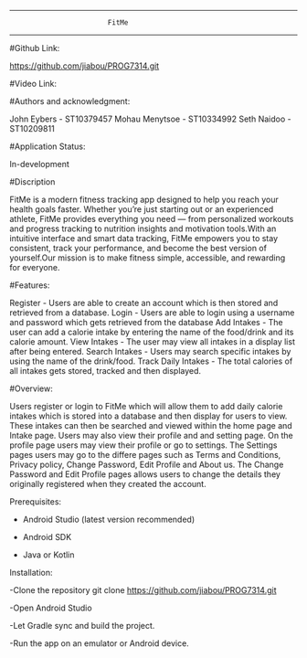 --------------------------------------------------------
		                  	FitMe
--------------------------------------------------------

#Github Link:

 https://github.com/jiabou/PROG7314.git

#Video Link:

 

#Authors and acknowledgment:

 John Eybers 	- ST10379457
 Mohau Menytsoe	- ST10334992
 Seth Naidoo	- ST10209811

#Application Status:

 In-development

#Discription

 FitMe is a modern fitness tracking app designed to help you reach your health
 goals faster. Whether you’re just starting out or an experienced athlete, FitMe 
 provides everything you need — from personalized workouts and progress tracking 
 to nutrition insights and motivation tools.With an intuitive interface and smart
 data tracking, FitMe empowers you to stay consistent, track your performance,
 and become the best version of yourself.Our mission is to make fitness simple, 
 accessible, and rewarding for everyone.

#Features:

 Register - Users are able to create an account which is then stored and retrieved from a database.
 Login - Users are able to login using a username and password which gets retrieved from the database
 Add Intakes - The user can add a calorie intake by entering the name of the food/drink and its calorie amount.
 View Intakes - The user may view all intakes in a display list after being entered.
 Search Intakes - Users may search specific intakes by using the name of the drink/food.
 Track Daily Intakes - The total calories of all intakes gets stored, tracked and then displayed.

#Overview:

 Users register or login to FitMe which will allow them to add daily calorie intakes which is stored into a database
 and then display for users to view. These intakes can then be searched and viewed within the home page and Intake page.
 Users may also view their profile and and setting page. On the profile page users may view their profile or go to settings.
 The Settings pages users may go to the differe pages such as Terms and Conditions, Privacy policy, Change Password, Edit
 Profile and About us. The Change Password and Edit Profile pages allows users to change the details they originally registered
 when they created the account. 

Prerequisites:

- Android Studio (latest version recommended)
  
- Android SDK
  
- Java or Kotlin 

Installation:

 -Clone the repository
   git clone https://github.com/jiabou/PROG7314.git
   
 -Open Android Studio
 
 -Let Gradle sync and build the project.
 
 -Run the app on an emulator or Android device.

